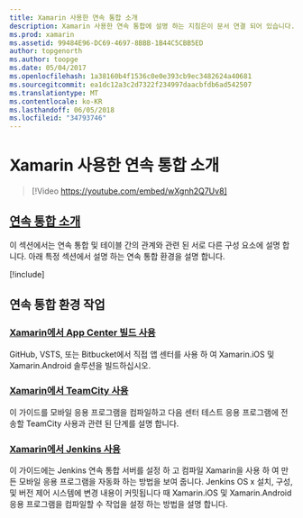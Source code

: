 ```yaml
---
title: Xamarin 사용한 연속 통합 소개
description: Xamarin 사용한 연속 통합에 설명 하는 지침은이 문서 연결 되어 있습니다. 연결 된 콘텐츠는 연속 통합의 개요를 제공 하 고 앱 센터 빌드, TeamCity, 및 Jenkins를 설명 합니다.
ms.prod: xamarin
ms.assetid: 99484E96-DC69-4697-8BBB-1B44C5CBB5ED
author: topgenorth
ms.author: toopge
ms.date: 05/04/2017
ms.openlocfilehash: 1a38160b4f1536c0e0e393cb9ec3482624a40681
ms.sourcegitcommit: ea1dc12a3c2d7322f234997daacbfdb6ad542507
ms.translationtype: MT
ms.contentlocale: ko-KR
ms.lasthandoff: 06/05/2018
ms.locfileid: "34793746"
---
```

# <a name="introduction-to-continuous-integration-with-xamarin"></a>Xamarin 사용한 연속 통합 소개

> [!Video https://youtube.com/embed/wXgnh2Q7Uv8]

##  <a name="introduction-to-continuous-integrationtoolsciintro-to-cimd"></a>[연속 통합 소개](~/tools/ci/intro-to-ci.md)

이 섹션에서는 연속 통합 및 테이블 간의 관계와 관련 된 서로 다른 구성 요소에 설명 합니다. 아래 특정 섹션에서 설명 하는 연속 통합 환경을 설명 합니다.

[!include[](~/tools/ci/includes/firewall-information.md)]

## <a name="working-with-continuous-integration-environments"></a>연속 통합 환경 작업

### <a name="using-app-center-build-with-xamarinappcenterbuildxamarin"></a>[Xamarin에서 App Center 빌드 사용](/appcenter/build/xamarin/)

GitHub, VSTS, 또는 Bitbucket에서 직접 앱 센터를 사용 하 여 Xamarin.iOS 및 Xamarin.Android 솔루션을 빌드하십시오.

### <a name="using-teamcity-with-xamarintoolsciteamcitymd"></a>[Xamarin에서 TeamCity 사용](~/tools/ci/teamcity.md)

이 가이드를 모바일 응용 프로그램을 컴파일하고 다음 센터 테스트 응용 프로그램에 전송할 TeamCity 사용과 관련 된 단계를 설명 합니다.

### <a name="using-jenkins-with-xamarintoolscijenkins-walkthroughmd"></a>[Xamarin에서 Jenkins 사용](~/tools/ci/jenkins-walkthrough.md)

이 가이드에는 Jenkins 연속 통합 서버를 설정 하 고 컴파일 Xamarin을 사용 하 여 만든 모바일 응용 프로그램을 자동화 하는 방법을 보여 줍니다. Jenkins OS x 설치, 구성, 및 버전 제어 시스템에 변경 내용이 커밋됩니다 때 Xamarin.iOS 및 Xamarin.Android 응용 프로그램을 컴파일할 수 작업을 설정 하는 방법을 설명 합니다.
